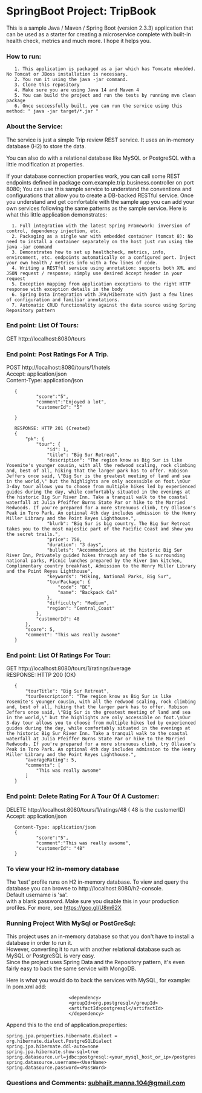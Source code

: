 # SpringBoot Project: TripBook 
This is a sample Java / Maven / Spring Boot (version 2.3.3) application that can be used as a starter 
for creating a microservice complete with built-in health check, metrics and much more. I hope it helps you.
### How to run: 
       1. This application is packaged as a jar which has Tomcate mbedded. No Tomcat or JBoss installation is necessary.
       2. You run it using the java -jar command.
       3. Clone this repository
       4. Make sure you are using Java 14 and Maven 4
       5. You can build the project and run the tests by running mvn clean package
       6. Once successfully built, you can run the service using this method: " java -jar target/*.jar "  
### About the Service:
   The service is just a simple Trip review REST service. It uses an in-memory database (H2) to store the data.
   
   You can also do with a relational database like MySQL or PostgreSQL with a little modification at properties.
   
   If your database connection properties work, you can call some REST endpoints defined in package com.example.trip.business.controller on port 8080;
   You can use this sample service to understand the conventions and configurations that allow you to create a DB-backed RESTful service. Once you understand and get comfortable with the sample app you can add your own services following the same patterns as the sample service. 
   Here is what this little application demonstrates:
   
      1. Full integration with the latest Spring Framework: inversion of control, dependency injection, etc.
      2. Packaging as a single war with embedded container (tomcat 8): No need to install a container separately on the host just run using the java -jar command
      3. Demonstrates how to set up healthcheck, metrics, info, environment, etc. endpoints automatically on a configured port. Inject your own health / metrics info with a few lines of code.
      4. Writing a RESTful service using annotation: supports both XML and JSON request / response; simply use desired Accept header in your request
      5. Exception mapping from application exceptions to the right HTTP response with exception details in the body
      6. Spring Data Integration with JPA/Hibernate with just a few lines of configuration and familiar annotations.
      7. Automatic CRUD functionality against the data source using Spring Repository pattern
### End point: List Of Tours:
   GET http://localhost:8080/tours
### End point: Post Ratings For A Trip.
   POST http://localhost:8080/tours/1/hotels <br />
   Accept: application/json <br />
   Content-Type: application/json
   
       {
               "score":"5",
               "comment":"Enjoyed a lot",
               "customerId": "5"
        
       }
      
       RESPONSE: HTTP 201 (Created)
       {
           "pk": {
               "tour": {
                   "id": 1,
                   "title": "Big Sur Retreat",
                   "description": "The region know as Big Sur is like Yosemite's younger cousin, with all the redwood scaling, rock climbing and, best of all, hiking that the larger park has to offer. Robison Jeffers once said, \"Big Sur is the greatest meeting of land and sea in the world,\" but the highlights are only accessible on foot.\nOur 3-day tour allows you to choose from multiple hikes led by experienced guides during the day, while comfortably situated in the evenings at the historic Big Sur River Inn. Take a tranquil walk to the coastal waterfall at Julia Pfeiffer Burns State Par or hike to the Married Redwoods. If you're prepared for a more strenuous climb, try Ollason's Peak in Toro Park. An optional 4th day includes admission to the Henry Miller Library and the Point Reyes Lighthouse.",
                   "blurb": "Big Sur is big country. The Big Sur Retreat takes you to the most majestic part of the Pacific Coast and show you the secret trails.",
                   "price": 750,
                   "duration": "3 days",
                   "bullets": "Accommodations at the historic Big Sur River Inn, Privately guided hikes through any of the 5 surrounding national parks, Picnic lunches prepared by the River Inn kitchen, Complimentary country breakfast, Admission to the Henry Miller Library and the Point Reyes Lighthouse",
                   "keywords": "Hiking, National Parks, Big Sur",
                   "tourPackage": {
                       "code": "BC",
                       "name": "Backpack Cal"
                   },
                   "difficulty": "Medium",
                   "region": "Central_Coast"
               },
               "customerId": 48
           },
           "score": 5,
           "comment": "This was really awsome"
       }
    
### End point: List Of Ratings For Tour:
   GET http://localhost:8080/tours/1/ratings/average <br />
   RESPONSE: HTTP 200 (OK) <br />
   
       {
           "tourTitle": "Big Sur Retreat",
           "tourDescription": "The region know as Big Sur is like Yosemite's younger cousin, with all the redwood scaling, rock climbing and, best of all, hiking that the larger park has to offer. Robison Jeffers once said, \"Big Sur is the greatest meeting of land and sea in the world,\" but the highlights are only accessible on foot.\nOur 3-day tour allows you to choose from multiple hikes led by experienced guides during the day, while comfortably situated in the evenings at the historic Big Sur River Inn. Take a tranquil walk to the coastal waterfall at Julia Pfeiffer Burns State Par or hike to the Married Redwoods. If you're prepared for a more strenuous climb, try Ollason's Peak in Toro Park. An optional 4th day includes admission to the Henry Miller Library and the Point Reyes Lighthouse.",
           "averageRating": 5,
           "comments": [
               "This was really awsome"
           ]
       }

### End point: Delete Rating For A Tour Of A Customer: 
   DELETE http://localhost:8080/tours/1/ratings/48   ( 48 is the customerID) <br />
   Accept: application/json <br />
   
       Content-Type: application/json
       {
               "score":"5",
               "comment":"This was really awsome",
               "customerId": "48"
       }
       
### To view your H2 in-memory database
   The 'test' profile runs on H2 in-memory database. To view and query the database you can browse to http://localhost:8080/h2-console.<br />
   Default username is 'sa'. <br />
   with a blank password. Make sure you disable this in your production profiles. For more, see https://goo.gl/U8m62X <br />
      
### Running Project With MySql or PostGreSql: 
   This project uses an in-memory database so that you don't have to install a database in order to run it. <br />
   However, converting it to run with another relational database such as MySQL or PostgreSQL is very easy. <br />
   Since the project uses Spring Data and the Repository pattern, it's even fairly easy to back the same service with MongoDB. <br />
    
   Here is what you would do to back the services with MySQL, for example: <br />
   In pom.xml add: 
      
                           <dependency>
                           <groupId>org.postgresql</groupId>
                           <artifactId>postgresql</artifactId>
                           </dependency>
   
   Append this to the end of application.properties: 
    
      
    spring.jpa.properties.hibernate.dialect = org.hibernate.dialect.PostgreSQLDialect
    spring.jpa.hibernate.ddl-auto=none
    spring.jpa.hibernate.show-sql=true
    spring.datasource.url=jdbc:postgresql:<your_mysql_host_or_ip>/postgres
    spring.datasource.username=<UserName> 
    spring.datasource.password=<PassWord> 
             

### Questions and Comments: subhajit.manna.104@gmail.com